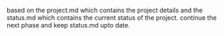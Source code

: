 based on the project.md which contains the project details and the status.md which contains the current status of the project. continue the next phase and keep status.md upto date.
